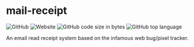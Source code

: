 # mail-receipt

![GitHub](https://img.shields.io/github/license/pagalprogrammer/mail-receipt) ![Website](https://img.shields.io/website?down_message=offline&up_message=live&url=http%3A%2F%2Fmail-receipt.herokuapp.com) ![GitHub code size in bytes](https://img.shields.io/github/languages/code-size/pagalprogrammer/mail-receipt) ![GitHub top language](https://img.shields.io/github/languages/top/pagalprogrammer/mail-receipt)

An email read receipt system based on the infamous web bug/pixel tracker.
